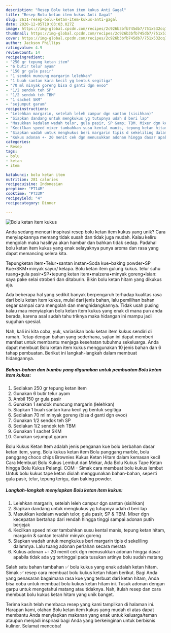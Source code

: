 ```yaml
---
description: "Resep Bolu ketan item kukus Anti Gagal"
title: "Resep Bolu ketan item kukus Anti Gagal"
slug: 2611-resep-bolu-ketan-item-kukus-anti-gagal
date: 2020-12-05T19:03:03.027Z
image: https://img-global.cpcdn.com/recipes/2c926b3bfb745db7/751x532cq70/bolu-ketan-item-kukus-foto-resep-utama.jpg
thumbnail: https://img-global.cpcdn.com/recipes/2c926b3bfb745db7/751x532cq70/bolu-ketan-item-kukus-foto-resep-utama.jpg
cover: https://img-global.cpcdn.com/recipes/2c926b3bfb745db7/751x532cq70/bolu-ketan-item-kukus-foto-resep-utama.jpg
author: Jackson Phillips
ratingvalue: 4.9
reviewcount: 14
recipeingredient:
- "250 gr tepung ketan item"
- "6 butir telur ayam"
- "150 gr gula pasir"
- "1 sendok muncung margarin lelehkan"
- "1 buah santan kara kecil yg bentuk segitiga"
- "70 ml minyak goreng bisa d ganti dgn evoo"
- "1/2 sendok teh SP"
- "1/2 sendok teh TBM"
- "1 sachet SKM"
- "sejumput garam"
recipeinstructions:
- "Lelehkan margarin, setelah leleh campur dgn santan (sisihkan)"
- "Siapkan dandang untuk mengkukus yg tutupnya udah d beri lap"
- "Masukkan kedalam wadah telor, gula pasir, SP &amp; TBM. Mixer dgn kecepatan bertahap dari rendah hingga tinggi sampai adonan putih berjejak"
- "Kecilkan speed mixer tambahkan susu kental manis, tepung ketan hitam, margarin &amp; santan terakhir minyak goreng"
- "Siapkan wadah untuk mengkukus beri margarin tipis d sekeliling dalamnya. Lalu tuang adonan perlahan secara merata"
- "Kukus adonan +- 20 menit cek dgn menusukkan adonan hingga dasar apabila tidak ada yg tertinggal pada tusukan artinya bolu sudah matang"
categories:
- Resep
tags:
- bolu
- ketan
- item

katakunci: bolu ketan item 
nutrition: 281 calories
recipecuisine: Indonesian
preptime: "PT14M"
cooktime: "PT33M"
recipeyield: "4"
recipecategory: Dinner

---
```



![Bolu ketan item kukus](https://img-global.cpcdn.com/recipes/2c926b3bfb745db7/751x532cq70/bolu-ketan-item-kukus-foto-resep-utama.jpg)

Anda sedang mencari inspirasi resep bolu ketan item kukus yang unik? Cara menyiapkannya memang tidak susah dan tidak juga mudah. Kalau keliru mengolah maka hasilnya akan hambar dan bahkan tidak sedap. Padahal bolu ketan item kukus yang enak selayaknya punya aroma dan rasa yang dapat memancing selera kita.

Tepungketan item•Telur•santan instan•Soda kue•baking powder•SP Kue•SKM•minyak sayur/ kelapa. Bolu ketan item gulung kukus. telur suhu ruang•gula pasir•SP•tepung ketan item•maizena•minyak goreng•Isian: saya pake selai stroberi dan ditaburin. Bikin bolu ketan hitam yang dikukus aja.

Ada beberapa hal yang sedikit banyak berpengaruh terhadap kualitas rasa dari bolu ketan item kukus, mulai dari jenis bahan, lalu pemilihan bahan segar sampai cara mengolah dan menghidangkannya. Tidak usah pusing kalau mau menyiapkan bolu ketan item kukus yang enak di mana pun anda berada, karena asal sudah tahu triknya maka hidangan ini mampu jadi suguhan spesial.


Nah, kali ini kita coba, yuk, variasikan bolu ketan item kukus sendiri di rumah. Tetap dengan bahan yang sederhana, sajian ini dapat memberi manfaat untuk membantu menjaga kesehatan tubuhmu sekeluarga. Anda dapat membuat Bolu ketan item kukus menggunakan 10 jenis bahan dan 6 tahap pembuatan. Berikut ini langkah-langkah dalam membuat hidangannya.

<!--inarticleads1-->

##### Bahan-bahan dan bumbu yang digunakan untuk pembuatan Bolu ketan item kukus:

1. Sediakan 250 gr tepung ketan item
1. Gunakan 6 butir telur ayam
1. Ambil 150 gr gula pasir
1. Gunakan 1 sendok muncung margarin (lelehkan)
1. Siapkan 1 buah santan kara kecil yg bentuk segitiga
1. Sediakan 70 ml minyak goreng (bisa d ganti dgn evoo)
1. Gunakan 1/2 sendok teh SP
1. Sediakan 1/2 sendok teh TBM
1. Gunakan 1 sachet SKM
1. Gunakan sejumput garam


Bolu Kukus Ketan Item adalah jenis penganan kue bolu berbahan dasar ketan item, yang. Bolu kukus ketan item Bolu panggang marble, bolu panggang choco chips Brownies Kukus Ketan Hitam dalam kemasan kecil Cara Membuat Bolu Kukus Lembut dan Mekar, Ada Bolu Kukus Tape Ketan hingga Bolu Kukus Pelangi. COM - Simak cara membuat bolu kukus lembut Untuk bolu kukus tape ketan diolah menggunakan bahan-bahan, seperti gula pasir, telur, tepung terigu, dan baking powder. 

<!--inarticleads2-->

##### Langkah-langkah menyiapkan Bolu ketan item kukus:

1. Lelehkan margarin, setelah leleh campur dgn santan (sisihkan)
1. Siapkan dandang untuk mengkukus yg tutupnya udah d beri lap
1. Masukkan kedalam wadah telor, gula pasir, SP &amp; TBM. Mixer dgn kecepatan bertahap dari rendah hingga tinggi sampai adonan putih berjejak
1. Kecilkan speed mixer tambahkan susu kental manis, tepung ketan hitam, margarin &amp; santan terakhir minyak goreng
1. Siapkan wadah untuk mengkukus beri margarin tipis d sekeliling dalamnya. Lalu tuang adonan perlahan secara merata
1. Kukus adonan +- 20 menit cek dgn menusukkan adonan hingga dasar apabila tidak ada yg tertinggal pada tusukan artinya bolu sudah matang


Salah satu bahan tambahan ✅ bolu kukus yang enak adalah ketan hitam. Simak ✅ resep cara membuat bolu kukus ketan hitam berikut. Bagi Anda yang penasaran bagaimana rasa kue yang terbuat dari ketan hitam, Anda bisa coba untuk membuat bolu kukus ketan hitam ini. Tusuk adonan dengan garpu untuk mengetahui matang atau tidaknya. Nah, itulah resep dan cara membuat bolu kukus ketan hitam yang unik banget. 

Terima kasih telah membaca resep yang kami tampilkan di halaman ini. Harapan kami, olahan Bolu ketan item kukus yang mudah di atas dapat membantu Anda menyiapkan makanan yang enak untuk keluarga/teman ataupun menjadi inspirasi bagi Anda yang berkeinginan untuk berbisnis kuliner. Selamat mencoba!

